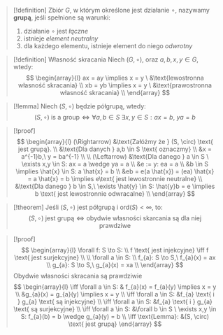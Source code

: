 >[!definition]
Zbiór $G$, w którym określone jest działanie $\circ$, nazywamy **grupą**, jeśli spełnione są warunki:
>1) działanie $\circ$ jest _łączne_
>2) istnieje _element neutralny_
>3) dla każdego elementu, istnieje element do niego _odwrotny_

>[!definition] Własność skracania
Niech $(G, \circ)$, oraz $a, b,x,y \in G$, wtedy: 
>$$
\begin{array}{l}
ax = ay \implies x = y \ &\text{lewostronna własność skracania} \\
xb = yb \implies x = y \ &\text{prawostronna własność skracania} \\
\end{array}
>$$

>[!lemma]
Niech $(S, \circ)$  będzie półgrupą, wtedy: 
>$$
(S, \circ) \text{ is a group} \iff \forall a,b \in S \ \exists x,y \in S: ax = b,\ ya = b
>$$

>[!proof]
>$$ 
\begin{array}{l}
(\Rightarrow) &\text{Załóżmy że } (S, \circ) \text{ jest grupą}. \\
&\text{Dla danych } a,b \in S \text{ oznaczmy} \\
&x = a^{-1}b,\ y = ba^{-1} \\
 \\
(\Leftarrow) &\text{Dla danego } a \in S \ \exists x,y \in S: ax = a \wedge ya = a \\
&e := y: ea = a \\
&b \in S \implies \hat{x} \in S: a \hat{x} = b \\
&eb = e(a \hat{x}) = (ea) \hat{x} = a \hat{x} = b \implies e\text{ jest lewostronnie neutralne} \\
&\text{Dla danego } b \in S,\ \exists \hat{y} \in S: \hat{y}b = e \implies b \text{ jest lewostronnie odwracalne} \\
\end{array}
>$$

>[!theorem]
Jeśli $(S, \circ)$ jest półgrupą i $\text{ord}(S) < \infty$, to:
>$$
(S, \circ) \text{ jest grupą} \iff \text{obydwie własności skarcania są dla niej prawdziwe}
>$$

>[!proof]
> $$
\begin{array}{l}
\forall f: S \to S:  \\
f \text{ jest injekcyjne} \iff f \text{ jest surjekcyjne}  \\
 \\
\forall a \in S: \\
f_{a}: S \to S,\ f_{a}(x) = ax \\
g_{a}: S \to S,\ g_{a}(x) = xa \\
\end{array}
> $$
> Obydwie własności skracania są prawdziwie 
> $$
\begin{array}{l}
\iff \forall a \in S: & f_{a}(x) = f_{a}(y) \implies x = y \\
&g_{a}(x) = g_{a}(y) \implies x = y \\
\iff \forall a \in S: &f_{a} \text{ i } g_{a} \text{ są injekcyjne} \\
\iff \forall a \in S: &f_{a} \text{ i } g_{a} \text{ są surjekcyjne}  \\
\iff \forall a \in S: &\forall b \in S \ \exists x,y \in S: f_{a}(b) = b \wedge g_{a}(y) = b \\
\iff \text{Lemma}: &(S, \circ) \text{ jest grupą}
\end{array}
>$$
